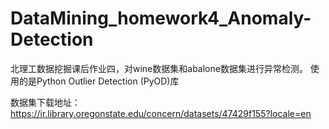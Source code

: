 # DataMining_homework4_Anomaly-Detection
北理工数据挖掘课后作业四，对wine数据集和abalone数据集进行异常检测。
使用的是Python Outlier Detection (PyOD)库

数据集下载地址：https://ir.library.oregonstate.edu/concern/datasets/47429f155?locale=en
